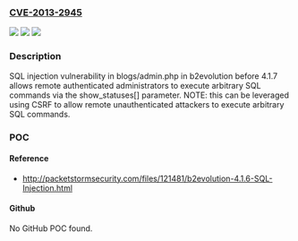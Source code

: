 ### [CVE-2013-2945](https://cve.mitre.org/cgi-bin/cvename.cgi?name=CVE-2013-2945)
![](https://img.shields.io/static/v1?label=Product&message=n%2Fa&color=blue)
![](https://img.shields.io/static/v1?label=Version&message=n%2Fa&color=blue)
![](https://img.shields.io/static/v1?label=Vulnerability&message=n%2Fa&color=brighgreen)

### Description

SQL injection vulnerability in blogs/admin.php in b2evolution before 4.1.7 allows remote authenticated administrators to execute arbitrary SQL commands via the show_statuses[] parameter.  NOTE: this can be leveraged using CSRF to allow remote unauthenticated attackers to execute arbitrary SQL commands.

### POC

#### Reference
- http://packetstormsecurity.com/files/121481/b2evolution-4.1.6-SQL-Injection.html

#### Github
No GitHub POC found.

